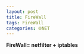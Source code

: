 ```yaml
---
layout: post
title: FireWall
tags: FireWall
categories: 🌐NET
---
```


**FireWall= netfilter + iptables**
